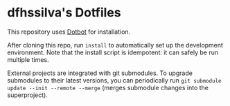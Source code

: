 dfhssilva's Dotfiles
=================

This repository uses [Dotbot][dotbot] for installation.

After cloning this repo, run `install` to automatically set up the development environment. Note that the install script is idempotent: it can safely be run multiple times.

External projects are integrated with git submodules. To upgrade submodules to their latest versions, you can periodically run `git submodule update --init --remote --merge` (merges submodule changes into the superproject). 

[dotbot]: https://github.com/anishathalye/dotbot

